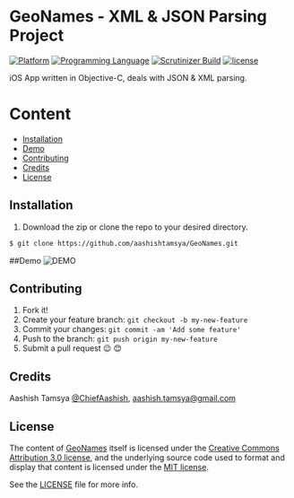 # GeoNames - XML & JSON Parsing Project

[![Platform](https://img.shields.io/badge/platform-ios-lightgrey.svg)]()
[![Programming Language](https://img.shields.io/badge/language-objective--c-ff69b4.svg)]()
[![Scrutinizer Build](https://img.shields.io/scrutinizer/build/g/filp/whoops.svg?maxAge=2592000)]()
[![license](https://img.shields.io/github/license/mashape/apistatus.svg?maxAge=2592000)]()

iOS App written in Objective-C, deals with JSON & XML parsing.


# Content

-	[Installation](#installation)
-	[Demo](#demo)
-	[Contributing](#contributing)
-	[Credits](#credits)
-	[License](#license)


## Installation

1. Download the zip or clone the repo to your desired directory.

```sh
$ git clone https://github.com/aashishtamsya/GeoNames.git 
```


##Demo
![DEMO](https://github.com/aashishtamsya/SoundShakerObjC/blob/master/Resources/Demo/DEMO.gif)

## Contributing

1. Fork it!
2. Create your feature branch: `git checkout -b my-new-feature`
3. Commit your changes: `git commit -am 'Add some feature'`
4. Push to the branch: `git push origin my-new-feature`
5. Submit a pull request 😉 😊


## Credits

Aashish Tamsya [@ChiefAashish](https://www.twitter.com/chiefaashish),
aashish.tamsya@gmail.com


## License

The content of [GeoNames](https://github.com/aashishtamsya/GeoNames) itself is licensed under the [Creative Commons Attribution 3.0 license](https://creativecommons.org/licenses/by/3.0/us/deed.en_US), and the underlying source code used to format and display that content is licensed under the [MIT license](https://opensource.org/licenses/mit-license.php).

See the [LICENSE](LICENSE.md) file for more info.